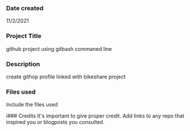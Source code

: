 ### Date created  
11/2/2021
### Project Title
github project using gitbash commaned line
### Description
create githop profile linked with bikeshare project

### Files used
Include the files used

i### Credits
It's important to give proper credit. Add links to any repo that inspired you or blogposts you consulted.

